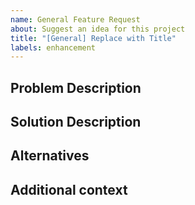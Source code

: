 ```yaml
---
name: General Feature Request
about: Suggest an idea for this project
title: "[General] Replace with Title"
labels: enhancement
---
```


## Problem Description
<!-- Describe the problem or issue that the proposed feature will solve (e.g., "I wish CC Catalog provided ... ") -->

## Solution Description
<!-- Describe what you want to happen -->

## Alternatives
<!-- Describe any alternative solutions or features you have considered -->

## Additional context
<!-- Add any other context about the feature request. -->
